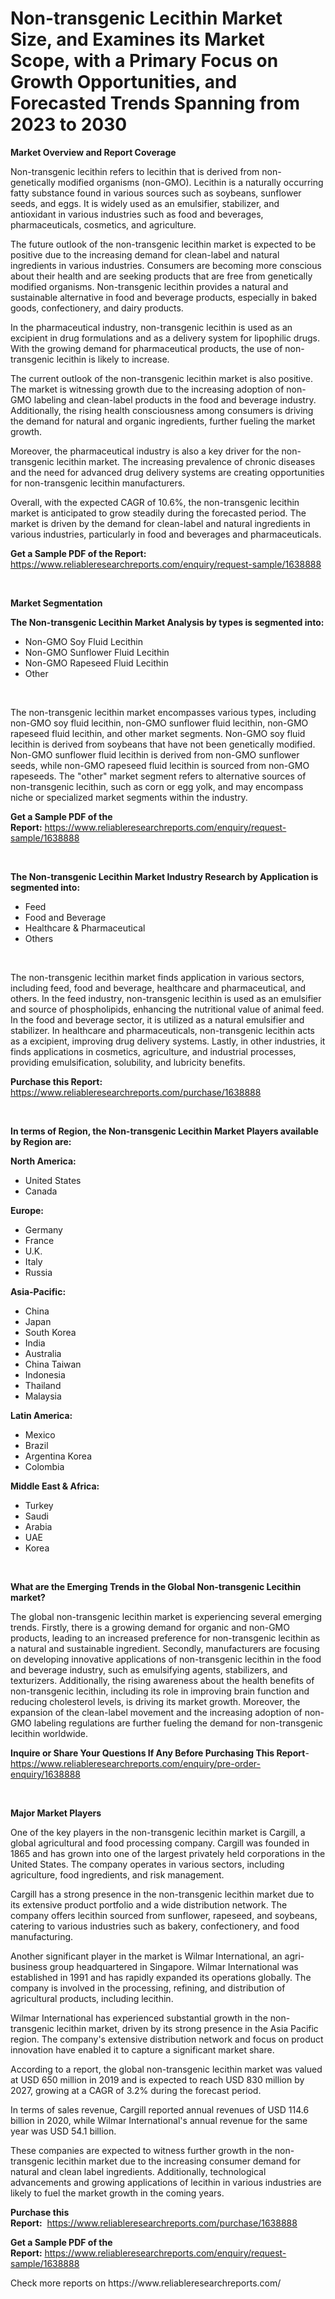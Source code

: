 <p><h1>Non-transgenic Lecithin Market Size, and Examines its Market Scope, with a Primary Focus on Growth Opportunities, and Forecasted Trends Spanning from 2023 to 2030</h1></p><p><strong>Market Overview and Report Coverage</strong></p>
<p><p>Non-transgenic lecithin refers to lecithin that is derived from non-genetically modified organisms (non-GMO). Lecithin is a naturally occurring fatty substance found in various sources such as soybeans, sunflower seeds, and eggs. It is widely used as an emulsifier, stabilizer, and antioxidant in various industries such as food and beverages, pharmaceuticals, cosmetics, and agriculture.</p><p>The future outlook of the non-transgenic lecithin market is expected to be positive due to the increasing demand for clean-label and natural ingredients in various industries. Consumers are becoming more conscious about their health and are seeking products that are free from genetically modified organisms. Non-transgenic lecithin provides a natural and sustainable alternative in food and beverage products, especially in baked goods, confectionery, and dairy products.</p><p>In the pharmaceutical industry, non-transgenic lecithin is used as an excipient in drug formulations and as a delivery system for lipophilic drugs. With the growing demand for pharmaceutical products, the use of non-transgenic lecithin is likely to increase.</p><p>The current outlook of the non-transgenic lecithin market is also positive. The market is witnessing growth due to the increasing adoption of non-GMO labeling and clean-label products in the food and beverage industry. Additionally, the rising health consciousness among consumers is driving the demand for natural and organic ingredients, further fueling the market growth.</p><p>Moreover, the pharmaceutical industry is also a key driver for the non-transgenic lecithin market. The increasing prevalence of chronic diseases and the need for advanced drug delivery systems are creating opportunities for non-transgenic lecithin manufacturers.</p><p>Overall, with the expected CAGR of 10.6%, the non-transgenic lecithin market is anticipated to grow steadily during the forecasted period. The market is driven by the demand for clean-label and natural ingredients in various industries, particularly in food and beverages and pharmaceuticals.</p></p>
<p><strong>Get a Sample PDF of the Report:</strong> <a href="https://www.reliableresearchreports.com/enquiry/request-sample/1638888">https://www.reliableresearchreports.com/enquiry/request-sample/1638888</a></p>
<p>&nbsp;</p>
<p><strong>Market Segmentation</strong></p>
<p><strong>The Non-transgenic Lecithin Market Analysis by types is segmented into:</strong></p>
<p><ul><li>Non-GMO Soy Fluid Lecithin</li><li>Non-GMO Sunflower Fluid Lecithin</li><li>Non-GMO Rapeseed Fluid Lecithin</li><li>Other</li></ul></p>
<p>&nbsp;</p>
<p><p>The non-transgenic lecithin market encompasses various types, including non-GMO soy fluid lecithin, non-GMO sunflower fluid lecithin, non-GMO rapeseed fluid lecithin, and other market segments. Non-GMO soy fluid lecithin is derived from soybeans that have not been genetically modified. Non-GMO sunflower fluid lecithin is derived from non-GMO sunflower seeds, while non-GMO rapeseed fluid lecithin is sourced from non-GMO rapeseeds. The "other" market segment refers to alternative sources of non-transgenic lecithin, such as corn or egg yolk, and may encompass niche or specialized market segments within the industry.</p></p>
<p><strong>Get a Sample PDF of the Report:</strong>&nbsp;<a href="https://www.reliableresearchreports.com/enquiry/request-sample/1638888">https://www.reliableresearchreports.com/enquiry/request-sample/1638888</a></p>
<p>&nbsp;</p>
<p><strong>The Non-transgenic Lecithin Market Industry Research by Application is segmented into:</strong></p>
<p><ul><li>Feed</li><li>Food and Beverage</li><li>Healthcare & Pharmaceutical</li><li>Others</li></ul></p>
<p>&nbsp;</p>
<p><p>The non-transgenic lecithin market finds application in various sectors, including feed, food and beverage, healthcare and pharmaceutical, and others. In the feed industry, non-transgenic lecithin is used as an emulsifier and source of phospholipids, enhancing the nutritional value of animal feed. In the food and beverage sector, it is utilized as a natural emulsifier and stabilizer. In healthcare and pharmaceuticals, non-transgenic lecithin acts as a excipient, improving drug delivery systems. Lastly, in other industries, it finds applications in cosmetics, agriculture, and industrial processes, providing emulsification, solubility, and lubricity benefits.</p></p>
<p><strong>Purchase this Report:</strong>&nbsp; <a href="https://www.reliableresearchreports.com/purchase/1638888">https://www.reliableresearchreports.com/purchase/1638888</a></p>
<p>&nbsp;</p>
<p><strong>In terms of Region, the Non-transgenic Lecithin Market Players available by Region are:</strong></p>
<p>
    <p> <strong> North America: </strong>
        <ul>
            <li>United States</li>
            <li>Canada</li>
        </ul>
        </p> 
    <p> <strong> Europe: </strong>
        <ul>
            <li>Germany</li>
            <li>France</li>
            <li>U.K.</li>
            <li>Italy</li>
            <li>Russia</li>
        </ul>
        </p> 
    <p> <strong> Asia-Pacific: </strong>
        <ul>
            <li>China</li>
            <li>Japan</li>
            <li>South Korea</li>
            <li>India</li>
            <li>Australia</li>
            <li>China Taiwan</li>
            <li>Indonesia</li>
            <li>Thailand</li>
            <li>Malaysia</li>
        </ul>
        </p> 
    <p> <strong> Latin America: </strong>
        <ul>
            <li>Mexico</li>
            <li>Brazil</li>
            <li>Argentina Korea</li>
            <li>Colombia</li>
        </ul>
        </p> 
    <p> <strong> Middle East & Africa: </strong>
        <ul>
            <li>Turkey</li>
            <li>Saudi</li>
            <li>Arabia</li>
            <li>UAE</li>
            <li>Korea</li>
        </ul>
    </p>
    </p>
<p>&nbsp;</p>
<p><strong>What are the Emerging Trends in the Global Non-transgenic Lecithin market?</strong></p>
<p><p>The global non-transgenic lecithin market is experiencing several emerging trends. Firstly, there is a growing demand for organic and non-GMO products, leading to an increased preference for non-transgenic lecithin as a natural and sustainable ingredient. Secondly, manufacturers are focusing on developing innovative applications of non-transgenic lecithin in the food and beverage industry, such as emulsifying agents, stabilizers, and texturizers. Additionally, the rising awareness about the health benefits of non-transgenic lecithin, including its role in improving brain function and reducing cholesterol levels, is driving its market growth. Moreover, the expansion of the clean-label movement and the increasing adoption of non-GMO labeling regulations are further fueling the demand for non-transgenic lecithin worldwide.</p></p>
<p><strong>Inquire or Share Your Questions If Any Before Purchasing This Report</strong>- <a href="https://www.reliableresearchreports.com/enquiry/pre-order-enquiry/1638888">https://www.reliableresearchreports.com/enquiry/pre-order-enquiry/1638888</a></p>
<p>&nbsp;</p>
<p><strong>Major Market Players</strong></p>
<p><p>One of the key players in the non-transgenic lecithin market is Cargill, a global agricultural and food processing company. Cargill was founded in 1865 and has grown into one of the largest privately held corporations in the United States. The company operates in various sectors, including agriculture, food ingredients, and risk management.</p><p>Cargill has a strong presence in the non-transgenic lecithin market due to its extensive product portfolio and a wide distribution network. The company offers lecithin sourced from sunflower, rapeseed, and soybeans, catering to various industries such as bakery, confectionery, and food manufacturing.</p><p>Another significant player in the market is Wilmar International, an agri-business group headquartered in Singapore. Wilmar International was established in 1991 and has rapidly expanded its operations globally. The company is involved in the processing, refining, and distribution of agricultural products, including lecithin.</p><p>Wilmar International has experienced substantial growth in the non-transgenic lecithin market, driven by its strong presence in the Asia Pacific region. The company's extensive distribution network and focus on product innovation have enabled it to capture a significant market share.</p><p>According to a report, the global non-transgenic lecithin market was valued at USD 650 million in 2019 and is expected to reach USD 830 million by 2027, growing at a CAGR of 3.2% during the forecast period.</p><p>In terms of sales revenue, Cargill reported annual revenues of USD 114.6 billion in 2020, while Wilmar International's annual revenue for the same year was USD 54.1 billion.</p><p>These companies are expected to witness further growth in the non-transgenic lecithin market due to the increasing consumer demand for natural and clean label ingredients. Additionally, technological advancements and growing applications of lecithin in various industries are likely to fuel the market growth in the coming years.</p></p>
<p><strong>Purchase this Report:</strong>&nbsp;&nbsp;<a href="https://www.reliableresearchreports.com/purchase/1638888">https://www.reliableresearchreports.com/purchase/1638888</a></p>
<p></p>
<p><strong>Get a Sample PDF of the Report:</strong>&nbsp;<a href="https://www.reliableresearchreports.com/enquiry/request-sample/1638888">https://www.reliableresearchreports.com/enquiry/request-sample/1638888</a></p>
<p>Check more reports on https://www.reliableresearchreports.com/</p>